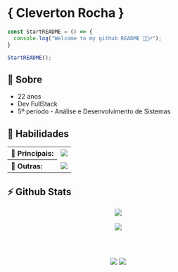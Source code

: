 <h1>
  { Cleverton Rocha }
</h1>

```javascript
const StartREADME = () => {
  console.log("Welcome to my github README 🙋🏻‍♂️");
}

StartREADME();
```

<h2>🚀 Sobre</h2>
<ul>
  <li>22 anos</li>
  <li>Dev FullStack</li>
  <li>5º período - Análise e Desenvolvimento de Sistemas</li>
</ul>

<h2>📌 Habilidades</h2>
<table>
  <tr>
    <th align="left">👑 Principais: </th>
    <td><img src="https://skillicons.dev/icons?i=javascript,typescript,docker,tailwind,prisma,nest,nodejs,react,nextjs,html,css,sass,bootstrap,mysql,postgres,mongo,git" /></td>
  </tr>
  <tr>
    <th align="left">🤖 Outras: </th>
    <td><img src="https://skillicons.dev/icons?i=java,python,spring,rust" /></td>
  </tr>    
</table>

<h2>⚡️ Github Stats</h2>
<p align="center">
  <a href="https://github.com/Cleverton-Rocha" align="center">
    <img  src="https://github-readme-stats.vercel.app/api?username=Cleverton-Rocha&include_all_commits=true&count_private=true&show_icons=true&icon_color=38761d&theme=github_dark&bg_color=13171c&border_color=37383b&title_color=FFF" /> 
  </a>
  <br />
  <br />
  <a href="https://github.com/Cleverton-Rocha" align="center">
    <img  src="https://github-readme-stats.vercel.app/api/top-langs/?username=Cleverton-Rocha&layout=compact&theme=github_dark&bg_color=13171c&border_color=37383b&langs_count=6&title_color=FFF"/>
  </a>
</p>

<br />
<br />
<p align="center">
  <a href="https://www.linkedin.com/in/saulo-felipe-083657232/"><img src="https://img.shields.io/badge/LinkedIn-0077B5?style=for-the-badge&logo=linkedin&logoColor=white" /></a>
  <a href="mailto:cl.rch09@icloud.com?subject=Digite sobre o assunto :D"><img src="https://img.shields.io/badge/iCloud-3693F3?style=for-the-badge&logo=iCloud&logoColor=white" /></a>
</p>
